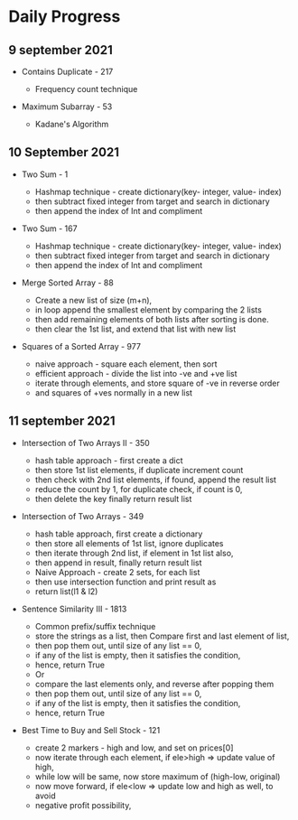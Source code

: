 # Daily Progress

## 9 september 2021
- Contains Duplicate - 217
  - Frequency count technique

- Maximum Subarray - 53 
  - Kadane's Algorithm

## 10 September 2021
- Two Sum - 1
  - Hashmap technique - create dictionary(key- integer, value- index)
  - then subtract fixed integer from target and search in dictionary
  - then append the index of Int and compliment

- Two Sum - 167 
  - Hashmap technique - create dictionary(key- integer, value- index)
  - then subtract fixed integer from target and search in dictionary
  - then append the index of Int and compliment
  
- Merge Sorted Array - 88
  - Create a new list of size (m+n),
  - in loop append the smallest element by comparing the 2 lists
  - then add remaining elements of both lists after sorting is done.
  - then clear the 1st list, and extend that list with new list
  
- Squares of a Sorted Array - 977
  - naive approach - square each element, then sort
  - efficient approach - divide the list into -ve and +ve list
  - iterate through elements, and store square of -ve in reverse order
  - and squares of +ves normally in a new list

## 11 september 2021
- Intersection of Two Arrays II - 350
  - hash table approach - first create a dict
  - then store 1st list elements, if duplicate increment count
  - then check with 2nd list elements, if found, append the result list
  - reduce the count by 1, for duplicate check, if count is 0,
  - then delete the key finally return result list

- Intersection of Two Arrays - 349
  - hash table approach, first create a dictionary
  - then store all elements of 1st list, ignore duplicates
  - then iterate through 2nd list, if element in 1st list also, 
  - then append in result, finally return result list
  - Naive Approach - create 2 sets, for each list
  - then use intersection function and print result as
  - return list(l1 & l2)

- Sentence Similarity III - 1813
  - Common prefix/suffix technique
  - store the strings as a list, then Compare first and last element of list,
  - then pop them out, until size of any list == 0, 
  - if any of the list is empty, then it satisfies the condition, 
  - hence, return True
  - Or
  - compare the last elements only, and reverse after popping them
  - then pop them out, until size of any list == 0, 
  - if any of the list is empty, then it satisfies the condition, 
  - hence, return True

- Best Time to Buy and Sell Stock - 121
  - create 2 markers - high and low, and set on prices[0]
  - now iterate through each element, if ele>high => update value of high, 
  - while low will be same, now store maximum of (high-low, original)
  - now move forward, if ele<low => update low and high as well, to avoid 
  - negative profit possibility,
